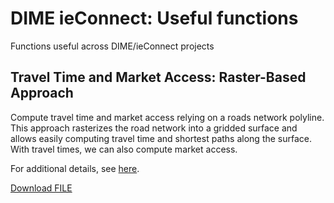 # DIME ieConnect: Useful functions

Functions useful across DIME/ieConnect projects

## Travel Time and Market Access: Raster-Based Approach
Compute travel time and market access relying on a roads network polyline. This approach rasterizes the road network into a gridded surface and allows easily computing travel time and shortest paths along the surface. With travel times, we can also compute market access.

For additional details, see [here](https://github.com/ramarty/dime-ieconnect/tree/main/travel-time-raster).

<a id="raw-url" href="https://raw.githubusercontent.com/ramarty/dime-ieconnect/main/travel-time-raster/example/travel-time-raster-example.Rmd">Download FILE</a>
